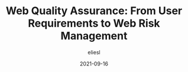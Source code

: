 ---
author: eliesl
date: 2021-09-16
publisher: smashingmag
tags:
  - quality
  - usability
  - meta
target_url: https://www.smashingmagazine.com/2021/09/journey-into-web-quality-assurance/
title: "Web Quality Assurance: From User Requirements to Web Risk Management"
---
